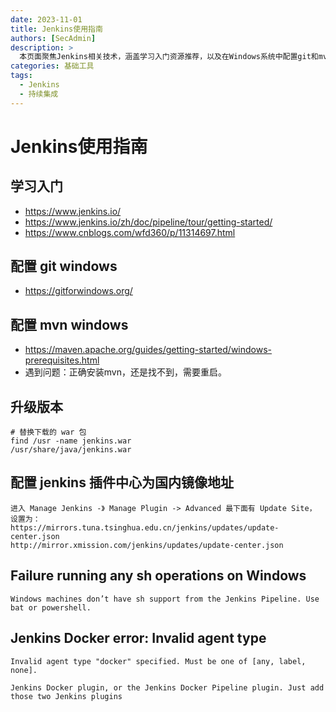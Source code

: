 ```yaml
---
date: 2023-11-01
title: Jenkins使用指南
authors: [SecAdmin]
description: >
  本页面聚焦Jenkins相关技术，涵盖学习入门资源推荐，以及在Windows系统中配置git和mvn的方法与注意事项。详细介绍了Jenkins升级版本的具体操作，以及如何将插件中心设置为国内镜像地址，从而加速插件下载。同时，针对在Windows环境下运行sh操作失败，以及Jenkins Docker报错等常见问题，提供了有效的解决方案，为您在使用Jenkins进行持续集成与持续交付过程中提供全面且实用的指引。
categories: 基础工具
tags:
  - Jenkins
  - 持续集成
---
```


# Jenkins使用指南

## 学习入门
- https://www.jenkins.io/
- https://www.jenkins.io/zh/doc/pipeline/tour/getting-started/
- https://www.cnblogs.com/wfd360/p/11314697.html


## 配置 git windows

- https://gitforwindows.org/

## 配置 mvn windows

- https://maven.apache.org/guides/getting-started/windows-prerequisites.html
- 遇到问题：正确安装mvn，还是找不到，需要重启。

## 升级版本

```
# 替换下载的 war 包
find /usr -name jenkins.war
/usr/share/java/jenkins.war
```

## 配置 jenkins 插件中心为国内镜像地址

```
进入 Manage Jenkins -》 Manage Plugin -> Advanced 最下面有 Update Site，
设置为：
https://mirrors.tuna.tsinghua.edu.cn/jenkins/updates/update-center.json
http://mirror.xmission.com/jenkins/updates/update-center.json
```

## Failure running any sh operations on Windows

```
Windows machines don’t have sh support from the Jenkins Pipeline. Use bat or powershell.
```

## Jenkins Docker error: Invalid agent type

```
Invalid agent type "docker" specified. Must be one of [any, label, none].

Jenkins Docker plugin, or the Jenkins Docker Pipeline plugin. Just add those two Jenkins plugins
```
